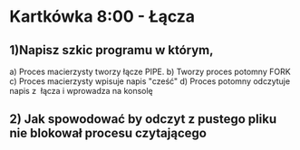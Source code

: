 # Kartkówka 8:00 - Łącza
## 1)Napisz szkic programu w którym,
a) Proces macierzysty tworzy łącze PIPE.
b) Tworzy proces potomny FORK
c) Proces macierzysty wpisuje napis "cześć"
d) Proces potomny odczytuje napis z  łącza i wprowadza na konsolę

## 2) Jak spowodować by odczyt z pustego pliku nie blokował procesu czytającego
